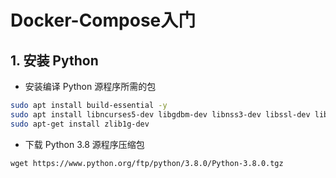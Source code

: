 # Docker-Compose入门

## 1. 安装 Python

- 安装编译 Python 源程序所需的包

```bash
sudo apt install build-essential -y
sudo apt install libncurses5-dev libgdbm-dev libnss3-dev libssl-dev libreadline-dev libffi-dev -y
sudo apt-get install zlib1g-dev
```

- 下载 Python 3.8 源程序压缩包

```
wget https://www.python.org/ftp/python/3.8.0/Python-3.8.0.tgz
```

